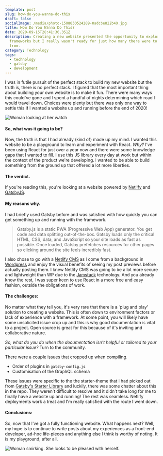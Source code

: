 ```yaml
---
template: post
slug: how-do-you-wanna-do-this
draft: false
socialImage: /media/photo-1508830524289-0adcbe822b40.jpg
title: How Do You Wanna Do This?
date: 2020-09-15T20:41:36.351Z
description: Creating a new website presented the opportunity to explore new
  frameworks but I really wasn't ready for just how many there were to choose
  from.
category: Technology
tags:
  - technology
  - gatsby
  - development
---
```

I was in futile pursuit of the perfect stack to build my new website but the truth is, there is no perfect stack. I figured that the most important thing about building your own website is to make it fun. There were many ways this could've gone and I spent a handful of nights determining which road I would travel down. Choices were plenty but there was only one way to settle this if I wanted a website up and running before the end of 2020!

![Woman looking at her watch](/media/tumblr_oj6coboopr1uc2rq2o6_400.webp)

#### **So, what was it going to be?**

Now, the truth is that I had already (kind of) made up my mind. I wanted this website to be a playground to learn and experiment with React. *Why?* I've been using React for just over a year now and there were some knowledge gaps that I wanted to fill. I use this JS library every day at work but within the context of the product we're developing. I wanted to be able to build something from the ground up that offered a lot more liberties.

#### **The verdict.**

If you're reading this, you're looking at a website powered by [Netlify](https://www.netlify.com/) and [GatsbyJS](https://www.gatsbyjs.com/).

#### **My reasons why.**

I had briefly used Gatsby before and was satisfied with how quickly you can get something up and running with the framework.

> Gatsby.js is a static PWA (Progressive Web App) generator. You get code and data splitting out-of-the-box. Gatsby loads only the critical HTML, CSS, data, and JavaScript so your site loads as fast as possible. Once loaded, Gatsby prefetches resources for other pages so clicking around the site feels incredibly fast.

I also chose to go with a [Netlify CMS](https://www.netlifycms.org/) as I come from a background in [Wordpress](https://wordpress.org/) and enjoy the visual benefits of seeing my post previews before actually posting them. I knew Netlify CMS was going to be a lot more secure and lightweight than WP due to the [Jamstack](https://jamstack.org/) technology. And you already know the rest, I was super keen to use React in a more free and easy fashion, outside the obligations of work.

#### **The challenges:**

No matter what they tell you, it's very rare that there is a 'plug and play' solution to creating a website. This is often down to environment factors or lack of experience with a framework. At some point, you will likely have some unsolicited issue crop up and this is why good documentation is vital to a project. Open source is great for this because of it's inviting and collaborative nature.

*So, what do you do when the documentation isn't helpful or tailored to your particular issue?* Turn to the community.

There were a couple issues that cropped up when compiling. 

* Order of plugins in `gatsby-config.js`
* Customisation of the GraphQL schema

These issues were specific to the the starter-theme that I had picked out from [Gatsby's Starter Library](https://www.gatsbyjs.com/starters/) and luckily, there was some chatter about this in the repo. They weren't difficult to resolve and it didn't take long for me to finally have a website up and running! The rest was seamless. Netlify deployments work a treat and I'm really satisfied with the route I went down.

#### **Conclusions:**

So, now that I've got a fully functioning website. What happens next? Well, my hope is to continue to write posts about my experiences as a front-end developer, ad-hoc life-pieces and anything else I think is worthy of noting. It is my playground, after all.

![Woman smirking. She looks to be pleased with herself.](/media/tenor.gif)